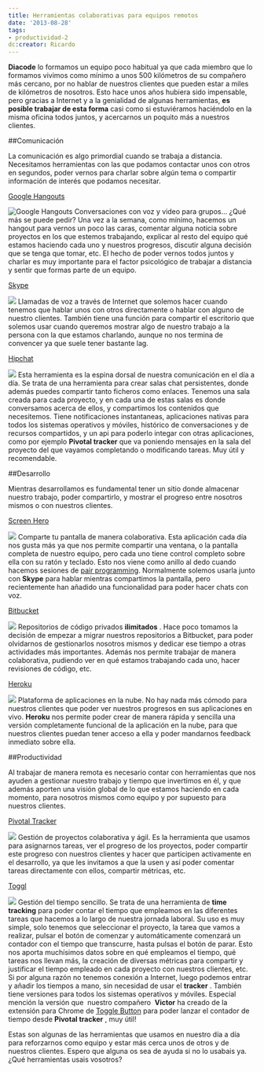 ```yaml
---
title: Herramientas colaborativas para equipos remotos
date: '2013-08-28'
tags:
- productividad-2
dc:creator: Ricardo
---
```


**Diacode**
 lo formamos un equipo poco habitual ya que cada miembro que lo formamos vivimos como mínimo a unos 500 kilómetros de su compañero más cercano, por no hablar de nuestros clientes que pueden estar a miles de kilómetros de nosotros. Esto hace unos años hubiera sido impensable, pero gracias a Internet y a la genialidad de algunas herramientas, 
**es posible trabajar de esta forma**
 casi como si estuviéramos haciéndolo en la misma oficina todos juntos, y acercarnos un poquito más a nuestros clientes.

##Comunicación


La comunicación es algo primordial cuando se trabaja a distancia. Necesitamos herramientas con las que podamos contactar unos con otros en segundos, poder vernos para charlar sobre algún tema o compartir información de interés que podamos necesitar.

[Google Hangouts](https://www.google.com/tools/dlpage/hangoutplugin)

![Google Hangouts](http://blog.diacode.com/wp-content/uploads/2013/08/hangouts-logo-300x118.jpg)
Conversaciones con voz y video para grupos… ¿Qué más se puede pedir? Una vez a la semana, como mínimo, hacemos un 
hangout para vernos un poco las caras, comentar alguna noticia sobre proyectos en los que estemos trabajando, explicar al resto del equipo qué estamos haciendo cada uno y nuestros progresos, discutir alguna decisión que se tenga que tomar, etc. El hecho de poder vernos todos juntos y charlar es muy importante para el factor psicológico de trabajar a distancia y sentir que formas parte de un equipo.


<!--more-->

[Skype](https://www.skype.com)

![](http://blog.diacode.com/wp-content/uploads/2013/08/Skype_Logo-300x132.png)
Llamadas de voz a través de Internet que solemos hacer cuando tenemos que hablar unos con otros directamente o hablar con alguno de nuestro clientes. También tiene una función para compartir el escritorio que solemos usar cuando queremos mostrar algo de nuestro trabajo a la persona con la que estamos charlando, aunque no nos termina de convencer ya que suele tener bastante lag.

[Hipchat](https://www.hipchat.com/)

![](http://blog.diacode.com/wp-content/uploads/2013/08/logo_hipchat-300x88.png)
Esta herramienta es la espina dorsal de nuestra comunicación en el día a día. Se trata de una herramienta para crear salas chat persistentes, donde además puedes compartir tanto ficheros como enlaces. Tenemos una sala creada para cada proyecto, y en cada una de estas salas es donde conversamos acerca de ellos, y compartimos los contenidos que necesitemos. Tiene notificaciones instantaneas, aplicaciones nativas para todos los sistemas operativos y móviles, histórico de conversaciones y de recursos compartidos, y un api para poderlo integar con otras aplicaciones, como por ejemplo 
**Pivotal tracker**
 que va poniendo mensajes en la sala del proyecto del que vayamos completando o modificando tareas. Muy útil y recomendable.

##Desarrollo


Mientras desarrollamos es fundamental tener un sitio donde almacenar nuestro trabajo, poder compartirlo, y mostrar el progreso entre nosotros mismos o con nuestros clientes.

[Screen Hero](http://screenhero.com/)

![](http://blog.diacode.com/wp-content/uploads/2013/08/screenhero_logo-300x163.png)
Comparte tu pantalla de manera colaborativa. Esta aplicación cada día nos gusta más ya que nos permite compartir una ventana, o la pantalla completa de nuestro equipo, pero cada uno tiene control completo sobre ella con su ratón y teclado. Esto nos viene como anillo al dedo cuando hacemos sesiones de 
[pair programming](http://es.wikipedia.org/wiki/Programaci%C3%B3n_en_pareja). Normalmente solemos usarla junto con 
**Skype**
 para hablar mientras compartimos la pantalla, pero recientemente han añadido una funcionalidad para poder hacer chats con voz.

[Bitbucket](http://bitbucket.org)

![](http://blog.diacode.com/wp-content/uploads/2013/08/bitbucket_logo-300x85.jpeg)
Repositorios de código privados 
**ilimitados**
. Hace poco tomamos la decisión de empezar a migrar nuestros repositorios a Bitbucket, para poder olvidarnos de gestionarlos nosotros mismos y dedicar ese tiempo a otras actividades más importantes. Además nos permite trabajar de manera colaborativa, pudiendo ver en qué estamos trabajando cada uno, hacer revisiones de código, etc.

[Heroku](https://www.heroku.com/)

![](http://blog.diacode.com/wp-content/uploads/2013/08/heroku_logo-300x94.jpg)
Plataforma de aplicaciones en la nube. No hay nada más cómodo para nuestros clientes que poder ver nuestros progresos en sus aplicaciones en vivo. 
**Heroku**
 nos permite poder crear de manera rápida y sencilla una versión completamente funcional de la aplicación en la nube, para que nuestros clientes puedan tener acceso a ella y poder mandarnos feedback inmediato sobre ella.

##Productividad


Al trabajar de manera remota es necesario contar con herramientas que nos ayuden a gestionar nuestro trabajo y tiempo que invertimos en él, y que además aporten una visión global de lo que estamos haciendo en cada momento, para nosotros mismos como equipo y por supuesto para nuestros clientes.

[Pivotal Tracker](https://www.pivotaltracker.com/)

![](http://blog.diacode.com/wp-content/uploads/2013/08/pivotal_logo-300x107.png)
Gestión de proyectos colaborativa y ágil. Es la herramienta que usamos para asignarnos tareas, ver el progreso de los proyectos, poder compartir este progreso con nuestros clientes y hacer que participen activamente en el desarrollo, ya que les invitamos a que la usen y así poder comentar tareas directamente con ellos, compartir métricas, etc.

[Toggl](https://www.toggl.com/)

![](http://blog.diacode.com/wp-content/uploads/2013/08/toggl_logo.png)
Gestión del tiempo sencillo. Se trata de una herramienta de 
**time tracking**
 para poder contar el tiempo que empleamos en las diferentes tareas que hacemos a lo largo de nuestra jornada laboral. Su uso es muy simple, solo tenemos que seleccionar el proyecto, la tarea que vamos a realizar, pulsar el botón de comenzar y automáticamente comenzará un contador con el tiempo que transcurre, hasta pulsas el botón de parar. Esto nos aporta muchísimos datos sobre en qué empleamos el tiempo, qué tareas nos llevan más, la creación de diversas métricas para compartir y justificar el tiempo empleado en cada proyecto con nuestros clientes, etc. Si por alguna razón no tenemos conexión a Internet, luego podemos entrar y añadir los tiempos a mano, sin necesidad de usar el 
**tracker**
. También tiene versiones para todos los sistemas operativos y móviles.
Especial mención la versión que  nuestro compañero 
**Victor**
 ha creado de la extensión para Chrome de 
[Toggle Button](https://github.com/hopsor/toggl-button) para poder lanzar el contador de tiempo desde 
**Pivotal tracker**
, muy útil!

Estas son algunas de las herramientas que usamos en nuestro día a día para reforzarnos como equipo y estar más cerca unos de otros y de nuestros clientes. Espero que alguna os sea de ayuda si no lo usabais ya. ¿Qué herramientas usais vosotros?
